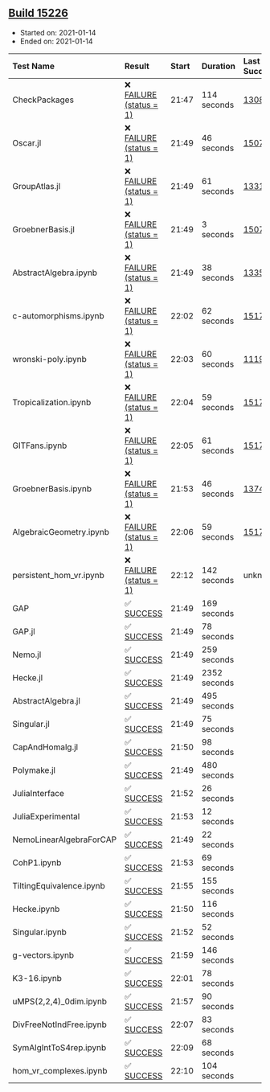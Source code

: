 ## [Build 15226](https://oscarci.mathematik.uni-kl.de/job/oscar/15226/)

* Started on: 2021-01-14
* Ended on: 2021-01-14

| Test Name    | Result | Start | Duration | Last Success | First Failure |
|:-------------|:-------|:------|:---------|:-------------|:--------------|
| CheckPackages | ❌ [FAILURE (status = 1)](https://oscarci.mathematik.uni-kl.de/job/oscar/15226/artifact/logs/build-15226/CheckPackages.log) | 21:47 | 114 seconds | [13085](https://oscarci.mathematik.uni-kl.de/job/oscar/13085/) | [13086](https://oscarci.mathematik.uni-kl.de/job/oscar/13086/) |
| Oscar.jl | ❌ [FAILURE (status = 1)](https://oscarci.mathematik.uni-kl.de/job/oscar/15226/artifact/logs/build-15226/Oscar.jl.log) | 21:49 | 46 seconds | [15079](https://oscarci.mathematik.uni-kl.de/job/oscar/15079/) | [15080](https://oscarci.mathematik.uni-kl.de/job/oscar/15080/) |
| GroupAtlas.jl | ❌ [FAILURE (status = 1)](https://oscarci.mathematik.uni-kl.de/job/oscar/15226/artifact/logs/build-15226/GroupAtlas.jl.log) | 21:49 | 61 seconds | [13311](https://oscarci.mathematik.uni-kl.de/job/oscar/13311/) | [13312](https://oscarci.mathematik.uni-kl.de/job/oscar/13312/) |
| GroebnerBasis.jl | ❌ [FAILURE (status = 1)](https://oscarci.mathematik.uni-kl.de/job/oscar/15226/artifact/logs/build-15226/GroebnerBasis.jl.log) | 21:49 | 3 seconds | [15079](https://oscarci.mathematik.uni-kl.de/job/oscar/15079/) | [15080](https://oscarci.mathematik.uni-kl.de/job/oscar/15080/) |
| AbstractAlgebra.ipynb | ❌ [FAILURE (status = 1)](https://oscarci.mathematik.uni-kl.de/job/oscar/15226/artifact/logs/build-15226/AbstractAlgebra.ipynb.log) | 21:49 | 38 seconds | [13355](https://oscarci.mathematik.uni-kl.de/job/oscar/13355/) | [13356](https://oscarci.mathematik.uni-kl.de/job/oscar/13356/) |
| c-automorphisms.ipynb | ❌ [FAILURE (status = 1)](https://oscarci.mathematik.uni-kl.de/job/oscar/15226/artifact/logs/build-15226/c-automorphisms.ipynb.log) | 22:02 | 62 seconds | [15177](https://oscarci.mathematik.uni-kl.de/job/oscar/15177/) | [15180](https://oscarci.mathematik.uni-kl.de/job/oscar/15180/) |
| wronski-poly.ipynb | ❌ [FAILURE (status = 1)](https://oscarci.mathematik.uni-kl.de/job/oscar/15226/artifact/logs/build-15226/wronski-poly.ipynb.log) | 22:03 | 60 seconds | [11192](https://oscarci.mathematik.uni-kl.de/job/oscar/11192/) | [11193](https://oscarci.mathematik.uni-kl.de/job/oscar/11193/) |
| Tropicalization.ipynb | ❌ [FAILURE (status = 1)](https://oscarci.mathematik.uni-kl.de/job/oscar/15226/artifact/logs/build-15226/Tropicalization.ipynb.log) | 22:04 | 59 seconds | [15176](https://oscarci.mathematik.uni-kl.de/job/oscar/15176/) | [15177](https://oscarci.mathematik.uni-kl.de/job/oscar/15177/) |
| GITFans.ipynb | ❌ [FAILURE (status = 1)](https://oscarci.mathematik.uni-kl.de/job/oscar/15226/artifact/logs/build-15226/GITFans.ipynb.log) | 22:05 | 61 seconds | [15177](https://oscarci.mathematik.uni-kl.de/job/oscar/15177/) | [15180](https://oscarci.mathematik.uni-kl.de/job/oscar/15180/) |
| GroebnerBasis.ipynb | ❌ [FAILURE (status = 1)](https://oscarci.mathematik.uni-kl.de/job/oscar/15226/artifact/logs/build-15226/GroebnerBasis.ipynb.log) | 21:53 | 46 seconds | [13748](https://oscarci.mathematik.uni-kl.de/job/oscar/13748/) | [13749](https://oscarci.mathematik.uni-kl.de/job/oscar/13749/) |
| AlgebraicGeometry.ipynb | ❌ [FAILURE (status = 1)](https://oscarci.mathematik.uni-kl.de/job/oscar/15226/artifact/logs/build-15226/AlgebraicGeometry.ipynb.log) | 22:06 | 59 seconds | [15177](https://oscarci.mathematik.uni-kl.de/job/oscar/15177/) | [15180](https://oscarci.mathematik.uni-kl.de/job/oscar/15180/) |
| persistent_hom_vr.ipynb | ❌ [FAILURE (status = 1)](https://oscarci.mathematik.uni-kl.de/job/oscar/15226/artifact/logs/build-15226/persistent_hom_vr.ipynb.log) | 22:12 | 142 seconds | unknown | unknown |
| GAP | ✅ [SUCCESS](https://oscarci.mathematik.uni-kl.de/job/oscar/15226/artifact/logs/build-15226/GAP.log) | 21:49 | 169 seconds |  |  |
| GAP.jl | ✅ [SUCCESS](https://oscarci.mathematik.uni-kl.de/job/oscar/15226/artifact/logs/build-15226/GAP.jl.log) | 21:49 | 78 seconds |  |  |
| Nemo.jl | ✅ [SUCCESS](https://oscarci.mathematik.uni-kl.de/job/oscar/15226/artifact/logs/build-15226/Nemo.jl.log) | 21:49 | 259 seconds |  |  |
| Hecke.jl | ✅ [SUCCESS](https://oscarci.mathematik.uni-kl.de/job/oscar/15226/artifact/logs/build-15226/Hecke.jl.log) | 21:49 | 2352 seconds |  |  |
| AbstractAlgebra.jl | ✅ [SUCCESS](https://oscarci.mathematik.uni-kl.de/job/oscar/15226/artifact/logs/build-15226/AbstractAlgebra.jl.log) | 21:49 | 495 seconds |  |  |
| Singular.jl | ✅ [SUCCESS](https://oscarci.mathematik.uni-kl.de/job/oscar/15226/artifact/logs/build-15226/Singular.jl.log) | 21:49 | 75 seconds |  |  |
| CapAndHomalg.jl | ✅ [SUCCESS](https://oscarci.mathematik.uni-kl.de/job/oscar/15226/artifact/logs/build-15226/CapAndHomalg.jl.log) | 21:50 | 98 seconds |  |  |
| Polymake.jl | ✅ [SUCCESS](https://oscarci.mathematik.uni-kl.de/job/oscar/15226/artifact/logs/build-15226/Polymake.jl.log) | 21:49 | 480 seconds |  |  |
| JuliaInterface | ✅ [SUCCESS](https://oscarci.mathematik.uni-kl.de/job/oscar/15226/artifact/logs/build-15226/JuliaInterface.log) | 21:52 | 26 seconds |  |  |
| JuliaExperimental | ✅ [SUCCESS](https://oscarci.mathematik.uni-kl.de/job/oscar/15226/artifact/logs/build-15226/JuliaExperimental.log) | 21:53 | 12 seconds |  |  |
| NemoLinearAlgebraForCAP | ✅ [SUCCESS](https://oscarci.mathematik.uni-kl.de/job/oscar/15226/artifact/logs/build-15226/NemoLinearAlgebraForCAP.log) | 21:49 | 22 seconds |  |  |
| CohP1.ipynb | ✅ [SUCCESS](https://oscarci.mathematik.uni-kl.de/job/oscar/15226/artifact/logs/build-15226/CohP1.ipynb.log) | 21:53 | 69 seconds |  |  |
| TiltingEquivalence.ipynb | ✅ [SUCCESS](https://oscarci.mathematik.uni-kl.de/job/oscar/15226/artifact/logs/build-15226/TiltingEquivalence.ipynb.log) | 21:55 | 155 seconds |  |  |
| Hecke.ipynb | ✅ [SUCCESS](https://oscarci.mathematik.uni-kl.de/job/oscar/15226/artifact/logs/build-15226/Hecke.ipynb.log) | 21:50 | 116 seconds |  |  |
| Singular.ipynb | ✅ [SUCCESS](https://oscarci.mathematik.uni-kl.de/job/oscar/15226/artifact/logs/build-15226/Singular.ipynb.log) | 21:52 | 52 seconds |  |  |
| g-vectors.ipynb | ✅ [SUCCESS](https://oscarci.mathematik.uni-kl.de/job/oscar/15226/artifact/logs/build-15226/g-vectors.ipynb.log) | 21:59 | 146 seconds |  |  |
| K3-16.ipynb | ✅ [SUCCESS](https://oscarci.mathematik.uni-kl.de/job/oscar/15226/artifact/logs/build-15226/K3-16.ipynb.log) | 22:01 | 78 seconds |  |  |
| uMPS(2,2,4)_0dim.ipynb | ✅ [SUCCESS](https://oscarci.mathematik.uni-kl.de/job/oscar/15226/artifact/logs/build-15226/uMPS-2-2-4-_0dim.ipynb.log) | 21:57 | 90 seconds |  |  |
| DivFreeNotIndFree.ipynb | ✅ [SUCCESS](https://oscarci.mathematik.uni-kl.de/job/oscar/15226/artifact/logs/build-15226/DivFreeNotIndFree.ipynb.log) | 22:07 | 83 seconds |  |  |
| SymAlgIntToS4rep.ipynb | ✅ [SUCCESS](https://oscarci.mathematik.uni-kl.de/job/oscar/15226/artifact/logs/build-15226/SymAlgIntToS4rep.ipynb.log) | 22:09 | 68 seconds |  |  |
| hom_vr_complexes.ipynb | ✅ [SUCCESS](https://oscarci.mathematik.uni-kl.de/job/oscar/15226/artifact/logs/build-15226/hom_vr_complexes.ipynb.log) | 22:10 | 104 seconds |  |  |
